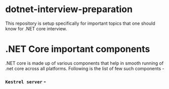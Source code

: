 # dotnet-interview-preparation
This repository is setup specifically for important topics that one should know for .NET core interview.

# .NET Core important components
.NET core is made up of various components that help in smooth running of .net core across all platforms. Following is the list of few such components - 


### `Kestrel server` - 

